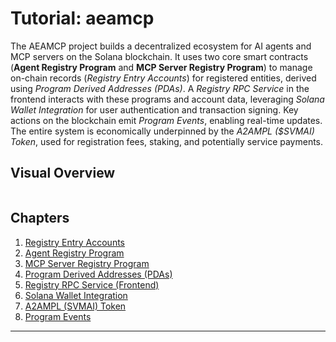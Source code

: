 # Tutorial: aeamcp

The AEAMCP project builds a decentralized ecosystem for AI agents and MCP servers on the
Solana blockchain. It uses two core smart contracts (**Agent Registry Program** and
**MCP Server Registry Program**) to manage on-chain records (*Registry Entry Accounts*)
for registered entities, derived using *Program Derived Addresses (PDAs)*. A
*Registry RPC Service* in the frontend interacts with these programs and account data,
leveraging *Solana Wallet Integration* for user authentication and transaction signing.
Key actions on the blockchain emit *Program Events*, enabling real-time updates. The
entire system is economically underpinned by the *A2AMPL ($SVMAI) Token*, used for
registration fees, staking, and potentially service payments.


## Visual Overview

```mermaid:diagrams/intro-overview.mmd
```

## Chapters

1. [Registry Entry Accounts
](01_registry_entry_accounts_.md)
2. [Agent Registry Program
](02_agent_registry_program_.md)
3. [MCP Server Registry Program
](03_mcp_server_registry_program_.md)
4. [Program Derived Addresses (PDAs)
](04_program_derived_addresses__pdas__.md)
5. [Registry RPC Service (Frontend)
](05_registry_rpc_service__frontend__.md)
6. [Solana Wallet Integration
](06_solana_wallet_integration_.md)
7. [A2AMPL (SVMAI) Token
](07_a2ampl__svmai__token_.md)
8. [Program Events
](08_program_events_.md)

---
